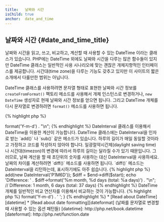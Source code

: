 ```yaml
---
title:   날짜와 시간
isChild: true
anchor:  date_and_time
---
```


## 날짜와 시간 {#date_and_time_title}

날짜와 시간을 읽고, 쓰고, 비교하고, 계산할 때 사용할 수 있는 DateTime 이라는 클래스가 있습니다. PHP에는 DateTime 외에도
날짜와 시간을 다루는 많은 함수들이 있지만 DateTime 클래스는 일반적인 사용 시나리오에 맞는 괜찮은 개체지향적인
인터페이스를 제공합니다. 시간대(time zone)을 다루는 기능도 갖추고 있지만 이 사이트의 짧은 소개에서 다룰만한 범위는
아닙니다.

DateTime 클래스를 사용하려면 문자열 형태로 표현한 날짜와 시간 정보를 `createFromFormat()` 팩토리 메소드를 사용해서
개체 인스턴스로 변경하거나, `new DateTime` 생성자로 현재 날짜와 시간 정보를 얻으면 됩니다. 그리고 DateTime 개체를 다시
문자열로 변경하려면 `format()` 메소드를 사용하면 됩니다.

{% highlight php %}
<?php
$raw = '22. 11. 1968';
$start = DateTime::createFromFormat('d. m. Y', $raw);

echo 'Start date: ' . $start->format('Y-m-d') . "\n";
{% endhighlight %}

DateInterval 클래스를 이용해서 DateTime을 이용한 계산이 가능합니다. DateTime 클래스에는 DateInterval을 인자로 받는 
`add()` 나 `sub()` 같은 메소드가 있습니다. 하루의 길이가 매일 동일할 것이라고 가정하고 코드를 작성하지 않아야 합니다.
일광절약시간제(daylight saving time)나 시간대(timezon)의 변경에 따라서 하루의 길이는 달라질 수가 있기 때문입니다.
그러므로, 날짜 계산을 할 때 초단위의 숫자를 사용하는 대신 DateInterval을 사용하세요. 날짜의 차이를 계산하려면 `diff()`
메소드를 사용하면 됩니다. `diff()` 메소드는 DateInterval을 리턴하는데, 표시하기에도 아주 쉽습니다.
{% highlight php %}
<?php
// $start를 복제한 다음 한 달하고 6일을 더한다.
$end = clone $start;
$end->add(new DateInterval('P1M6D'));

$diff = $end->diff($start);
echo 'Difference: ' . $diff->format('%m month, %d days (total: %a days)') . "\n";
// Difference: 1 month, 6 days (total: 37 days)
{% endhighlight %}

DateTime 개체를 일반적인 비교 연산자를 이용해서 비교하는 것이 가능합니다.
{% highlight php %}
<?php
if ($start < $end) {
    echo "Start is before end!\n";
}
{% endhighlight %}

DateTime에 대한 마지막 예제는 DatePeriod 클래스에 대한 것입니다. 이 클래스는 반복적으로 발생하는 사건을 다루는데
사용됩니다. start와 end라는 두 개의 DateTime 개체와 시간 간격을 나타내는 DateInterval 개체 하나를 받아서, 지정된
기간에 발생하는 모든 사건을 리턴해줍니다.

{% highlight php %}
<?php
// $start 와 $end 사이의 모든 목요일을 얻는다.
$periodInterval = DateInterval::createFromDateString('first thursday');
$periodIterator = new DatePeriod($start, $periodInterval, $end, DatePeriod::EXCLUDE_START_DATE);
foreach ($periodIterator as $date) {
    // 지정된 기간 안에 있는 모든 날짜를 출력한다.
    echo $date->format('Y-m-d') . ' ';
}
{% endhighlight %}

* [Read about DateTime][datetime]
* [Read about date formatting][dateformat] (날짜를 문자열로 변경할 때 사용할 수 있는 옵션 패턴들)

[datetime]: http://php.net/book.datetime
[dateformat]: http://php.net/function.date
